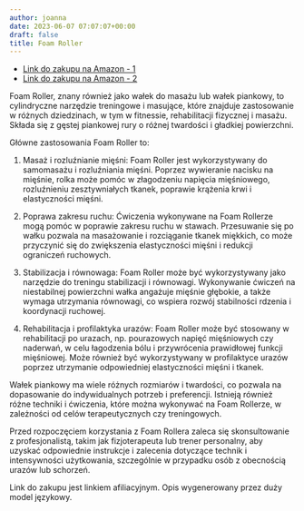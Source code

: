```yaml
---
author: joanna
date: 2023-06-07 07:07:07+00:00
draft: false
title: Foam Roller
---
```


- [Link do zakupu na Amazon - 1](https://amzn.to/42B7vRo)
- [Link do zakupu na Amazon - 2](https://amzn.to/3X2c5a7)

Foam Roller, znany również jako wałek do masażu lub wałek piankowy, to cylindryczne narzędzie treningowe i masujące, które znajduje zastosowanie w różnych dziedzinach, w tym w fitnessie, rehabilitacji fizycznej i masażu. Składa się z gęstej piankowej rury o różnej twardości i gładkiej powierzchni.

Główne zastosowania Foam Roller to:

1. Masaż i rozluźnianie mięśni: Foam Roller jest wykorzystywany do samomasażu i rozluźniania mięśni. Poprzez wywieranie nacisku na mięśnie, rolka może pomóc w złagodzeniu napięcia mięśniowego, rozluźnieniu zesztywniałych tkanek, poprawie krążenia krwi i elastyczności mięśni.

2. Poprawa zakresu ruchu: Ćwiczenia wykonywane na Foam Rollerze mogą pomóc w poprawie zakresu ruchu w stawach. Przesuwanie się po wałku pozwala na masażowanie i rozciąganie tkanek miękkich, co może przyczynić się do zwiększenia elastyczności mięśni i redukcji ograniczeń ruchowych.

3. Stabilizacja i równowaga: Foam Roller może być wykorzystywany jako narzędzie do treningu stabilizacji i równowagi. Wykonywanie ćwiczeń na niestabilnej powierzchni wałka angażuje mięśnie głębokie, a także wymaga utrzymania równowagi, co wspiera rozwój stabilności rdzenia i koordynacji ruchowej.

4. Rehabilitacja i profilaktyka urazów: Foam Roller może być stosowany w rehabilitacji po urazach, np. pourazowych napięć mięśniowych czy naderwań, w celu łagodzenia bólu i przywrócenia prawidłowej funkcji mięśniowej. Może również być wykorzystywany w profilaktyce urazów poprzez utrzymanie odpowiedniej elastyczności mięśni i tkanek.

Wałek piankowy ma wiele różnych rozmiarów i twardości, co pozwala na dopasowanie do indywidualnych potrzeb i preferencji. Istnieją również różne techniki i ćwiczenia, które można wykonywać na Foam Rollerze, w zależności od celów terapeutycznych czy treningowych.

Przed rozpoczęciem korzystania z Foam Rollera zaleca się skonsultowanie z profesjonalistą, takim jak fizjoterapeuta lub trener personalny, aby uzyskać odpowiednie instrukcje i zalecenia dotyczące technik i intensywności użytkowania, szczególnie w przypadku osób z obecnością urazów lub schorzeń.

Link do zakupu jest linkiem afiliacyjnym. Opis wygenerowany przez duży model językowy.